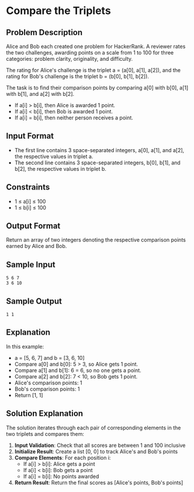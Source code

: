 # Compare the Triplets

## Problem Description

Alice and Bob each created one problem for HackerRank. A reviewer rates the two challenges, awarding points on a scale from 1 to 100 for three categories: problem clarity, originality, and difficulty.

The rating for Alice's challenge is the triplet a = (a[0], a[1], a[2]), and the rating for Bob's challenge is the triplet b = (b[0], b[1], b[2]).

The task is to find their comparison points by comparing a[0] with b[0], a[1] with b[1], and a[2] with b[2].

- If a[i] > b[i], then Alice is awarded 1 point.
- If a[i] < b[i], then Bob is awarded 1 point.
- If a[i] = b[i], then neither person receives a point.

## Input Format
- The first line contains 3 space-separated integers, a[0], a[1], and a[2], the respective values in triplet a.
- The second line contains 3 space-separated integers, b[0], b[1], and b[2], the respective values in triplet b.

## Constraints
- 1 ≤ a[i] ≤ 100
- 1 ≤ b[i] ≤ 100

## Output Format
Return an array of two integers denoting the respective comparison points earned by Alice and Bob.

## Sample Input
```
5 6 7
3 6 10
```

## Sample Output
```
1 1
```

## Explanation
In this example:
- a = [5, 6, 7] and b = [3, 6, 10]
- Compare a[0] and b[0]: 5 > 3, so Alice gets 1 point.
- Compare a[1] and b[1]: 6 = 6, so no one gets a point.
- Compare a[2] and b[2]: 7 < 10, so Bob gets 1 point.
- Alice's comparison points: 1
- Bob's comparison points: 1
- Return [1, 1]

## Solution Explanation

The solution iterates through each pair of corresponding elements in the two triplets and compares them:

1. **Input Validation**: Check that all scores are between 1 and 100 inclusive
2. **Initialize Result**: Create a list [0, 0] to track Alice's and Bob's points
3. **Compare Elements**: For each position i:
   - If a[i] > b[i]: Alice gets a point
   - If a[i] < b[i]: Bob gets a point
   - If a[i] = b[i]: No points awarded
4. **Return Result**: Return the final scores as [Alice's points, Bob's points]
